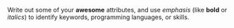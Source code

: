 Write out some of your **awesome** attributes, and use *emphasis* (like **bold** or _italics_) to identify keywords, programming languages, or skills. 
